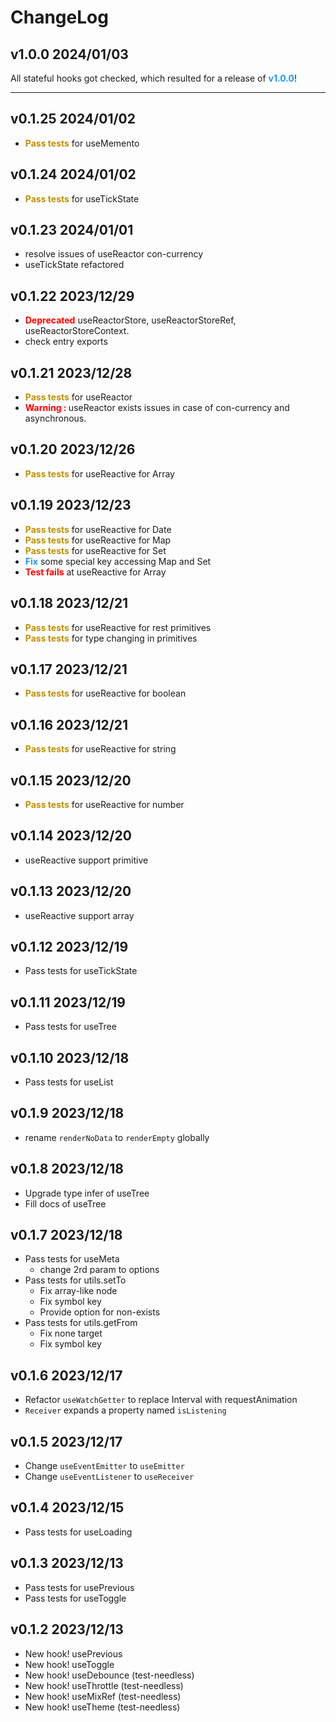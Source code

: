 # ChangeLog

## v1.0.0 2024/01/03

All stateful hooks got checked, which resulted for a release of **<font color="#2196f3">v1.0.0</font>**!

---

## v0.1.25 2024/01/02

- **<font color="#c09000">Pass tests</font>** for useMemento

## v0.1.24 2024/01/02

- **<font color="#c09000">Pass tests</font>** for useTickState

## v0.1.23 2024/01/01

- resolve issues of useReactor con-currency
- useTickState refactored

## v0.1.22 2023/12/29

- **<font color="red">Deprecated</font>** useReactorStore, useReactorStoreRef, useReactorStoreContext.
- check entry exports

## v0.1.21 2023/12/28

- **<font color="#c09000">Pass tests</font>** for useReactor
- **<font color="red">Warning : </font>** useReactor exists issues in case of con-currency and asynchronous.

## v0.1.20 2023/12/26

- **<font color="#c09000">Pass tests</font>** for useReactive for Array

## v0.1.19 2023/12/23

- **<font color="#c09000">Pass tests</font>** for useReactive for Date
- **<font color="#c09000">Pass tests</font>** for useReactive for Map
- **<font color="#c09000">Pass tests</font>** for useReactive for Set
- **<font color="#2196f3">Fix</font>** some special key accessing Map and Set
- **<font color="red">Test fails</font>** at useReactive for Array

## v0.1.18 2023/12/21

- **<font color="#c09000">Pass tests</font>** for useReactive for rest primitives
- **<font color="#c09000">Pass tests</font>** for type changing in primitives

## v0.1.17 2023/12/21

- **<font color="#c09000">Pass tests</font>** for useReactive for boolean

## v0.1.16 2023/12/21

- **<font color="#c09000">Pass tests</font>** for useReactive for string

## v0.1.15 2023/12/20

- **<font color="#c09000">Pass tests</font>** for useReactive for number

## v0.1.14 2023/12/20

- useReactive support primitive

## v0.1.13 2023/12/20

- useReactive support array

## v0.1.12 2023/12/19

- Pass tests for useTickState

## v0.1.11 2023/12/19

- Pass tests for useTree

## v0.1.10 2023/12/18

- Pass tests for useList

## v0.1.9 2023/12/18

- rename `renderNoData` to `renderEmpty` globally

## v0.1.8 2023/12/18

- Upgrade type infer of useTree
- Fill docs of useTree

## v0.1.7 2023/12/18

- Pass tests for useMeta
  - change 2rd param to options
- Pass tests for utils.setTo
  - Fix array-like node
  - Fix symbol key
  - Provide option for non-exists
- Pass tests for utils.getFrom
  - Fix none target
  - Fix symbol key

## v0.1.6 2023/12/17

- Refactor `useWatchGetter` to replace Interval with requestAnimation
- `Receiver` expands a property named `isListening`

## v0.1.5 2023/12/17

- Change `useEventEmitter` to `useEmitter`
- Change `useEventListener` to `useReceiver`

## v0.1.4 2023/12/15

- Pass tests for useLoading

## v0.1.3 2023/12/13

- Pass tests for usePrevious
- Pass tests for useToggle

## v0.1.2 2023/12/13

- New hook! usePrevious
- New hook! useToggle
- New hook! useDebounce (test-needless)
- New hook! useThrottle (test-needless)
- New hook! useMixRef (test-needless)
- New hook! useTheme (test-needless)
